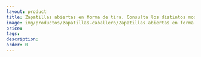 ```yaml
---
layout: product
title: Zapatillas abiertas en forma de tira. Consulta los distintos modelos_23€
image: img/productos/zapatillas-caballero/Zapatillas abiertas en forma de tira. Consulta los distintos modelos_23€.webp
price: 
tags: 
description: 
order: 0
---
```

